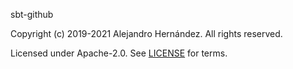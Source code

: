 [comment]: <> (Don't edit this file!)
[comment]: <> (It is automatically updated after every release of https://github.com/alejandrohdezma/sbt-ci)
[comment]: <> (If you want to suggest a change, please open a PR or issue in that repository)

sbt-github

Copyright (c) 2019-2021 Alejandro Hernández. All rights reserved.

Licensed under Apache-2.0. See [LICENSE](LICENSE.md) for terms.
